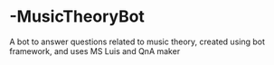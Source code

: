 # -MusicTheoryBot
A bot to answer questions related to music theory, created using bot framework, and uses MS Luis and QnA maker

